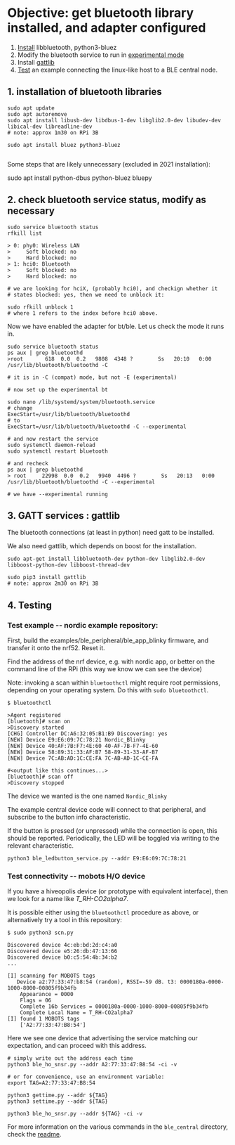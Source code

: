 # Objective: get bluetooth library installed, and adapter configured

1. [Install](#1-installation-of-bluetooth-libraries) libbluetooth, python3-bluez
2. Modify the bluetooth service to run in [experimental mode](#2-check-bluetooth-service-status-modify-as-necessary)
3. Install [gattlib](#3-gatt-services--gattlib)
4. [Test](#4-testing) an example connecting the linux-like host to a BLE central node.

## 1. installation of bluetooth libraries
 
```
sudo apt update
sudo apt autoremove
sudo apt install libusb-dev libdbus-1-dev libglib2.0-dev libudev-dev libical-dev libreadline-dev
# note: approx 1m30 on RPi 3B

sudo apt install bluez python3-bluez


```

Some steps that are likely unnecessary (excluded in 2021 installation):

sudo apt install python-dbus python-bluez bluepy


## 2. check bluetooth service status, modify as necessary
```
sudo service bluetooth status
rfkill list

> 0: phy0: Wireless LAN
>     Soft blocked: no
>     Hard blocked: no
> 1: hci0: Bluetooth
>     Soft blocked: no
>     Hard blocked: no

# we are looking for hciX, (probably hci0), and checkign whether it
# states blocked: yes, then we need to unblock it:

sudo rfkill unblock 1
# where 1 refers to the index before hci0 above.
```
Now we have enabled the adapter for bt/ble. Let us check the mode it runs in.

``` 
sudo service bluetooth status
ps aux | grep bluetoothd
>root       618  0.0  0.2   9808  4348 ?        Ss   20:10   0:00 /usr/lib/bluetooth/bluetoothd -C

# it is in -C (compat) mode, but not -E (experimental)

# now set up the experimental bt

sudo nano /lib/systemd/system/bluetooth.service
# change 
ExecStart=/usr/lib/bluetooth/bluetoothd 
# to 
ExecStart=/usr/lib/bluetooth/bluetoothd -C --experimental

# and now restart the service
sudo systemctl daemon-reload
sudo systemctl restart bluetooth

# and recheck
ps aux | grep bluetoothd
> root     22998  0.0  0.2   9940  4496 ?        Ss   20:13   0:00 /usr/lib/bluetooth/bluetoothd -C --experimental

# we have --experimental running

```

## 3. GATT services : gattlib

The bluetooth connections (at least in python) need gatt to be installed.


We also need gattlib, which depends on boost for the installation.

```
sudo apt-get install libbluetooth-dev python-dev libglib2.0-dev libboost-python-dev libboost-thread-dev

sudo pip3 install gattlib
# note: approx 2m30 on RPi 3B

```

## 4. Testing

### Test example -- nordic example repository:

First, build the examples/ble_peripheral/ble_app_blinky firmware, and 
transfer it onto the nrf52. Reset it.

Find the address of the nrf device, e.g. with nordic app, or better
on the command line of the RPi (this way we know we can see the device)

Note: invoking a scan within `bluetoothctl` might require root permissions, depending on your 
operating system.  Do this with `sudo bluetoothctl`.

```
$ bluetoothctl

>Agent registered
[bluetooth]# scan on
>Discovery started
[CHG] Controller DC:A6:32:05:B1:B9 Discovering: yes
[NEW] Device E9:E6:09:7C:78:21 Nordic_Blinky
[NEW] Device 40:AF:7B:F7:4E:60 40-AF-7B-F7-4E-60
[NEW] Device 58:89:31:33:AF:B7 58-89-31-33-AF-B7
[NEW] Device 7C:AB:AD:1C:CE:FA 7C-AB-AD-1C-CE-FA

#<output like this continues...>
[bluetooth]# scan off
>Discovery stopped

```
The device we wanted is the one named `Nordic_Blinky`

The example central device code will connect to that peripheral, and
subscribe to the button info characteristic.

If the button is pressed (or unpressed) while the connection is open,
this should be reported.  Periodically, the LED will be toggled via
writing to the relevant characteristic.

    python3 ble_ledbutton_service.py --addr E9:E6:09:7C:78:21


### Test connectivity -- mobots H/O device

If you have a hiveopolis device (or prototype with equivalent interface), 
then we look for a name like *T_RH-CO2alpha7*.

It is possible either using the `bluetoothctl` procedure as above, or 
alternatively try  a tool in this repository:


```
$ sudo python3 scn.py

Discovered device 4c:eb:bd:2d:c4:a0
Discovered device e5:26:db:47:13:66
Discovered device b0:c5:54:4b:34:b2
...

[I] scanning for MOBOTS tags
   Device a2:77:33:47:b8:54 (random), RSSI=-59 dB. t3: 0000180a-0000-1000-8000-00805f9b34fb
    Appearance = 0000
    Flags = 06
    Complete 16b Services = 0000180a-0000-1000-8000-00805f9b34fb
    Complete Local Name = T_RH-CO2alpha7
[I] found 1 MOBOTS tags
    ['A2:77:33:47:B8:54']

```
Here we see one device that advertising the service matching our expectation, and can 
proceed with this address.

```
# simply write out the address each time
python3 ble_ho_snsr.py --addr A2:77:33:47:B8:54 -ci -v 

# or for convenience, use an environment variable:
export TAG=A2:77:33:47:B8:54

python3 gettime.py --addr ${TAG}
python3 settime.py --addr ${TAG}

python3 ble_ho_snsr.py --addr ${TAG} -ci -v 

```
For more information on the various commands in the `ble_central` directory, check the [readme](../ble_central/README.md).







